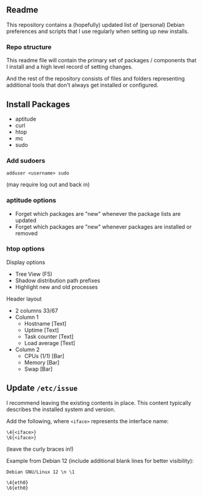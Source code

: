 ## Readme

This repository contains a (hopefully) updated list of (personal) Debian preferences and scripts that I use regularly when setting up new installs.

### Repo structure

This readme file will contain the primary set of packages / components that I install and a high level record of setting changes.

And the rest of the repository consists of files and folders representing additional tools that don't always get installed or configured.

## Install Packages

- aptitude
- curl
- htop
- mc
- sudo

### Add sudoers

```
adduser <username> sudo
```
(may require log out and back in)

### aptitude options

- Forget which packages are "new" whenever the package lists are updated
- Forget which packages are "new" whenever packages are installed or removed

### htop options

Display options
- Tree View (F5)
- Shadow distribution path prefixes
- Highlight new and old processes

Header layout
- 2 columns 33/67
- Column 1
  - Hostname [Text]
  - Uptime [Text]
  - Task counter [Text]
  - Load average [Text]
- Column 2
  - CPUs (1/1) [Bar]
  - Memory [Bar]
  - Swap [Bar]

## Update `/etc/issue`

I recommend leaving the existing contents in place. This content typically describes the installed system and version.

Add the following, where `<iface>` represents the interface name:
```
\4{<iface>}
\6{<iface>}
```
(leave the curly braces in!)

Example from Debian 12 (include additional blank lines for better visibility):
```
Debian GNU/Linux 12 \n \1

\4{eth0}
\6{eth0}

```
